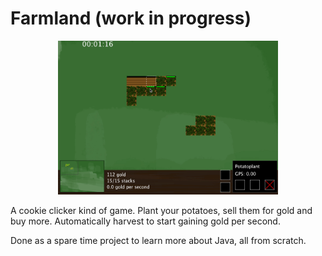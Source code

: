 # Farmland (work in progress)

<p align="center">
<img src="img/farmland.gif", width=70%>
</p>

A cookie clicker kind of game. Plant your potatoes, sell them for gold and buy more. Automatically harvest to start gaining gold per second.

Done as a spare time project to learn more about Java, all from scratch. 